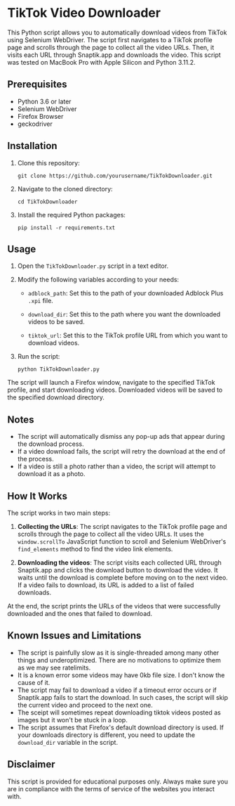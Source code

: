 # TikTok Video Downloader

This Python script allows you to automatically download videos from TikTok using Selenium WebDriver. The script first navigates to a TikTok profile page and scrolls through the page to collect all the video URLs. Then, it visits each URL through Snaptik.app and downloads the video. This script was tested on MacBook Pro with Apple Silicon and Python 3.11.2.

## Prerequisites

- Python 3.6 or later
- Selenium WebDriver
- Firefox Browser
- geckodriver


## Installation

1. Clone this repository:

    ```
    git clone https://github.com/yourusername/TikTokDownloader.git
    ```

2. Navigate to the cloned directory:

    ```
    cd TikTokDownloader
    ```

3. Install the required Python packages:

    ```
    pip install -r requirements.txt
    ```


## Usage

1. Open the `TikTokDownloader.py` script in a text editor.

2. Modify the following variables according to your needs:

    - `adblock_path`: Set this to the path of your downloaded Adblock Plus `.xpi` file.
    
    - `download_dir`: Set this to the path where you want the downloaded videos to be saved.

    - `tiktok_url`: Set this to the TikTok profile URL from which you want to download videos.

3. Run the script:

    ```
    python TikTokDownloader.py
    ```

The script will launch a Firefox window, navigate to the specified TikTok profile, and start downloading videos. Downloaded videos will be saved to the specified download directory.

## Notes

- The script will automatically dismiss any pop-up ads that appear during the download process.
- If a video download fails, the script will retry the download at the end of the process.
- If a video is still a photo rather than a video, the script will attempt to download it as a photo.

## How It Works

The script works in two main steps:

1. **Collecting the URLs**: The script navigates to the TikTok profile page and scrolls through the page to collect all the video URLs. It uses the `window.scrollTo` JavaScript function to scroll and Selenium WebDriver's `find_elements` method to find the video link elements.

2. **Downloading the videos**: The script visits each collected URL through Snaptik.app and clicks the download button to download the video. It waits until the download is complete before moving on to the next video. If a video fails to download, its URL is added to a list of failed downloads.

At the end, the script prints the URLs of the videos that were successfully downloaded and the ones that failed to download.

## Known Issues and Limitations

- The script is painfully slow as it is single-threaded among many other things and underoptimized. There are no motivations to optimize them as we may see ratelimits. 
- It is a known error some videos may have 0kb file size. I don't know the cause of it. 
- The script may fail to download a video if a timeout error occurs or if Snaptik.app fails to start the download. In such cases, the script will skip the current video and proceed to the next one.
- The sceipt will sometimes repeat downloading tiktok videos posted as images but it won't be stuck in a loop.
- The script assumes that Firefox's default download directory is used. If your downloads directory is different, you need to update the `download_dir` variable in the script.

## Disclaimer

This script is provided for educational purposes only. Always make sure you are in compliance with the terms of service of the websites you interact with.
